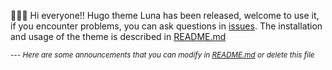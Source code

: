 🎉🎉🎉 Hi everyone!! Hugo theme Luna has been released, welcome to use it, if you encounter problems, you can ask questions in [issues](https://github.com/Ice-Hazymoon/hugo-theme-luna/issues). The installation and usage of the theme is described in [README.md](https://github.com/Ice-Hazymoon/hugo-theme-luna)

*<small>--- Here are some announcements that you can modify in [README.md](https://github.com/Ice-Hazymoon/hugo-theme-luna/blob/main/exampleSite/assets/README.md) or delete this file</small>*


